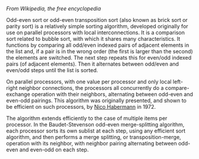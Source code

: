 *From Wikipedia, the free encyclopedia*

Odd-even sort or odd-even transposition sort (also known as brick sort or parity sort) is a relatively simple sorting algorithm, developed originally for use on parallel processors with local interconnections. It is a comparison sort related to bubble sort, with which it shares many characteristics. It functions by comparing all odd/even indexed pairs of adjacent elements in the list and, if a pair is in the wrong order (the first is larger than the second) the elements are switched. The next step repeats this for even/odd indexed pairs (of adjacent elements). Then it alternates between odd/even and even/odd steps until the list is sorted.

On parallel processors, with one value per processor and only local left-right neighbor connections, the processors all concurrently do a compare-exchange operation with their neighbors, alternating between odd-even and even-odd pairings. This algorithm was originally presented, and shown to be efficient on such processors, by [Nico Habermann](https://en.wikipedia.org/wiki/Nico_Habermann) in 1972.

The algorithm extends efficiently to the case of multiple items per processor. In the Baudet-Stevenson odd-even merge-splitting algorithm, each processor sorts its own sublist at each step, using any efficient sort algorithm, and then performs a merge splitting, or transposition-merge, operation with its neighbor, with neighbor pairing alternating between odd-even and even-odd on each step.
